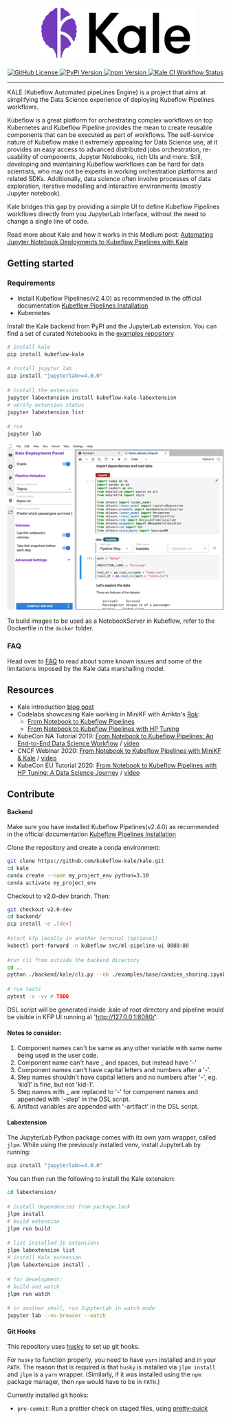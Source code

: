 <p align="center">
<img alt="Kale Logo" src="https://raw.githubusercontent.com/kubeflow-kale/kale/master/docs/imgs/kale_logo.png" height="130">
</p>
<p align="center">
<a href="#">
  <img alt="GitHub License" src="https://badgen.net/github/license/kubeflow-kale/kale">
</a>
<a target="_blank" href="https://pypi.org/project/kubeflow-kale/">
    <img alt="PyPI Version" src="https://badgen.net/pypi/v/kubeflow-kale">
</a>
<a target="_blank" href="https://www.npmjs.com/package/kubeflow-kale-labextension">
  <img alt="npm Version" src="https://badgen.net/npm/v/kubeflow-kale-labextension">
</a>
<a target="_blank" href="https://github.com/kubeflow-kale/kale/actions">
  <img alt="Kale CI Workflow Status" src="https://github.com/kubeflow-kale/kale/workflows/CI/badge.svg">
</a>
</p>

---

KALE (Kubeflow Automated pipeLines Engine) is a project that aims at simplifying
the Data Science experience of deploying Kubeflow Pipelines workflows.

Kubeflow is a great platform for orchestrating complex workflows on top
Kubernetes and Kubeflow Pipeline provides the mean to create reusable components
that can be executed as part of workflows. The self-service nature of Kubeflow
make it extremely appealing for Data Science use, at it provides an easy access
to advanced distributed jobs orchestration, re-usability of components, Jupyter
Notebooks, rich UIs and more. Still, developing and maintaining Kubeflow
workflows can be hard for data scientists, who may not be experts in working
orchestration platforms and related SDKs. Additionally, data science often
involve processes of data exploration, iterative modelling and interactive
environments (mostly Jupyter notebook).

Kale bridges this gap by providing a simple UI to define Kubeflow Pipelines
workflows directly from you JupyterLab interface, without the need to change a
single line of code.

Read more about Kale and how it works in this Medium post:
[Automating Jupyter Notebook Deployments to Kubeflow Pipelines with Kale](https://medium.com/kubeflow/automating-jupyter-notebook-deployments-to-kubeflow-pipelines-with-kale-a4ede38bea1f)

## Getting started

### Requirements
- Install Kubeflow Pipelines(v2.4.0) as recommended in the official documentation [Kubeflow Pipelines Installation](https://www.kubeflow.org/docs/components/pipelines/operator-guides/installation/)
- Kubernetes

Install the Kale backend from PyPI and the JupyterLab extension. You can find a
set of curated Notebooks in the
[examples repository](https://github.com/kubeflow-kale/examples)

```bash
# install kale
pip install kubeflow-kale

# install jupyter lab
pip install "jupyterlab>=4.0.0"

# install the extension
jupyter labextension install kubeflow-kale-labextension
# verify extension status
jupyter labextension list

# run
jupyter lab
```

<img alt="Kale JupyterLab Extension" src="https://raw.githubusercontent.com/kubeflow-kale/kale/master/docs/imgs/labextension.png"/>

To build images to be used as a NotebookServer in Kubeflow, refer to the
Dockerfile in the `docker` folder.

### FAQ

Head over to [FAQ](FAQ.md) to read about some known issues and some of the
limitations imposed by the Kale data marshalling model.

## Resources

- Kale introduction [blog post](https://medium.com/kubeflow/automating-jupyter-notebook-deployments-to-kubeflow-pipelines-with-kale-a4ede38bea1f)
- Codelabs showcasing Kale working in MiniKF with Arrikto's [Rok](https://www.arrikto.com/):
  - [From Notebook to Kubeflow Pipelines](https://codelabs.developers.google.com/codelabs/cloud-kubeflow-minikf-kale/#0)
  - [From Notebook to Kubeflow Pipelines with HP Tuning](https://arrik.to/demowfhp)
- KubeCon NA Tutorial 2019: [From Notebook to Kubeflow Pipelines: An End-to-End Data Science Workflow](https://kccncna19.sched.com/event/Uaeq/tutorial-from-notebook-to-kubeflow-pipelines-an-end-to-end-data-science-workflow-michelle-casbon-google-stefano-fioravanzo-fondazione-bruno-kessler-ilias-katsakioris-arrikto?iframe=no&w=100%&sidebar=yes&bg=no)
  / [video](http://youtube.com/watch?v=C9rJzTzVzvQ)
- CNCF Webinar 2020: [From Notebook to Kubeflow Pipelines with MiniKF & Kale](https://www.cncf.io/webinars/from-notebook-to-kubeflow-pipelines-with-minikf-kale/)
  / [video](https://www.youtube.com/watch?v=1fX9ZFWkvvs)
- KubeCon EU Tutorial 2020: [From Notebook to Kubeflow Pipelines with HP Tuning: A Data Science Journey](https://kccnceu20.sched.com/event/ZerG/tutorial-from-notebook-to-kubeflow-pipelines-with-hp-tuning-a-data-science-journey-stefano-fioravanzo-ilias-katsakioris-arrikto)
  / [video](https://www.youtube.com/watch?v=QK0NxhyADpM)

## Contribute

#### Backend

Make sure you have installed Kubeflow Pipelines(v2.4.0) as recommended in the official documentation [Kubeflow Pipelines Installation](https://www.kubeflow.org/docs/components/pipelines/operator-guides/installation/)

Clone the repository and create a conda environment:
```bash
git clone https://github.com/kubeflow-kale/kale.git
cd kale
conda create --name my_project_env python=3.10
conda activate my_project_env
```
Checkout to v2.0-dev branch. Then:

```bash
git checkout v2.0-dev
cd backend/
pip install -e .[dev]

#start kfp locally in another terminal (optional)
kubectl port-forward -n kubeflow svc/ml-pipeline-ui 8080:80

#run cli from outside the backend directory
cd ..
python ./backend/kale/cli.py --nb ./examples/base/candies_sharing.ipynb --kfp_host http://127.0.0.1:8080/ --run_pipeline

# run tests
pytest -x -vv # TODO
```
DSL script will be generated inside .kale of root directory and pipeline would be visible in KFP UI running at 'http://127.0.0.1:8080/'.

#### Notes to consider:
1. Component names can't be same as any other variable with same name being used in the user code.
2. Component name can't have _ and spaces, but instead have '-'
3. Component names can't have capital letters and numbers after a '-'.
4. Step names shouldn't have capital letters and no numbers after '-', eg. 'kid1' is fine, but not 'kid-1'.
5. Step names with _ are replaced to '-' for component names and appended with '-step' in the DSL script.
6. Artifact variables are appended with '-artifact' in the DSL script.


#### Labextension

The JupyterLab Python package comes with its own yarn wrapper, called `jlpm`.
While using the previously installed venv, install JupyterLab by running:

```bash
pip install "jupyterlab>=4.0.0"
```

You can then run the following to install the Kale extension:

```bash
cd labextension/

# install dependencies from package.lock
jlpm install
# build extension
jlpm run build

# list installed jp extensions
jlpm labextension list
# install Kale extension
jlpm labextension install .

# for development:
# build and watch
jlpm run watch

# in another shell, run JupyterLab in watch mode
jupyter lab --no-browser --watch
```

#### Git Hooks

This repository uses
[husky](https://github.com/typicode/husky)
to set up git hooks.

For `husky` to function properly, you need to have `yarn` installed and in your
`PATH`. The reason that is required is that `husky` is installed via
`jlpm install` and `jlpm` is a `yarn` wrapper. (Similarly, if it was installed
using the `npm` package manager, then `npm` would have to be in `PATH`.)

Currently installed git hooks:

- `pre-commit`: Run a prettier check on staged files, using
  [pretty-quick](https://github.com/azz/pretty-quick)